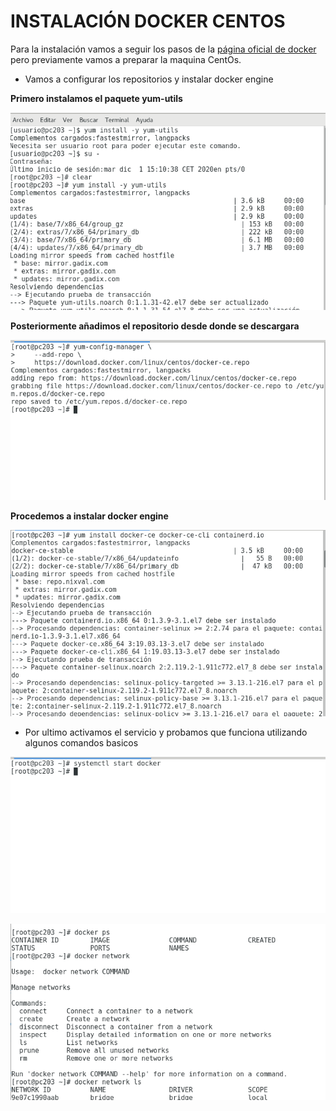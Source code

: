 # INSTALACIÓN DOCKER CENTOS

Para la instalación vamos a seguir los pasos de la [página oficial de docker](https://docs.docker.com/engine/install/centos/) pero previamente vamos a preparar la maquina CentOs.

* Vamos a configurar los repositorios y instalar docker engine
  
**Primero instalamos el paquete yum-utils**

 ![captura1.png](/capturas/captura1.png)

**Posteriormente añadimos el repositorio desde donde se descargara**

 ![captura2.png](/capturas/captura2.png)

**Procedemos a instalar docker engine**

 ![captura3.png](/capturas/captura3.png)      
      
* Por ultimo activamos el servicio y probamos que funciona utilizando algunos comandos basicos

 ![captura4.png](/capturas/captura4.png)

 ![captura5.png](/capturas/captura5.png)

